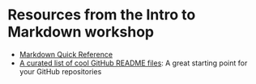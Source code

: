 # Resources from the Intro to Markdown workshop

* [Markdown Quick Reference](https://docs.google.com/document/d/1bn8PiyUH05PG6IUf_2hlnSNJ1aTF_okrW11dUQHP3U4/edit#heading=h.mzs5xn8s415z)
* [A curated list of cool GitHub README files](https://github.com/abhisheknaiidu/awesome-github-profile-readme): A great starting point for your GitHub repositories